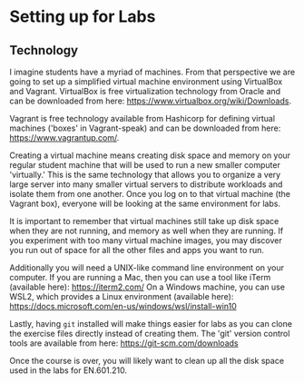 # Setting up for Labs

## Technology
I imagine students have a myriad of machines. From that perspective we are going to set up a simplified virtual machine environment using VirtualBox and Vagrant. 
VirtualBox is free virtualization technology from Oracle and can be downloaded from here: https://www.virtualbox.org/wiki/Downloads. 

Vagrant is free technology available from Hashicorp for defining virtual machines ('boxes' in Vagrant-speak) and can be downloaded from here: https://www.vagrantup.com/. 

Creating a virtual machine means creating disk space and memory on your regular student machine that will be used to run a new smaller computer 'virtually.' 
This is the same technology that allows you to organize a very large server into many smaller virtual servers to distribute workloads and isolate them from one another. 
Once you log on to that virtual machine (the Vagrant box), everyone will be looking at the same environment for labs. 

It is important to remember that virtual machines still take up disk space when they are not running, and memory as well when they are running. 
If you experiment with too many virtual machine images, you may discover you run out of space for all the other files and apps you want to run. 

Additionally you will need a UNIX-like command line environment on your computer. 
If you are running a Mac, then you can use a tool like iTerm (available here): https://iterm2.com/ 
On a Windows machine, you can use WSL2, which provides a Linux environment (available here): https://docs.microsoft.com/en-us/windows/wsl/install-win10

Lastly, having `git` installed will make things easier for labs as you can clone the exercise files directly instead of creating them. 
The 'git' version control tools are available from here: https://git-scm.com/downloads

Once the course is over, you will likely want to clean up all the disk space used in the labs for EN.601.210. 
